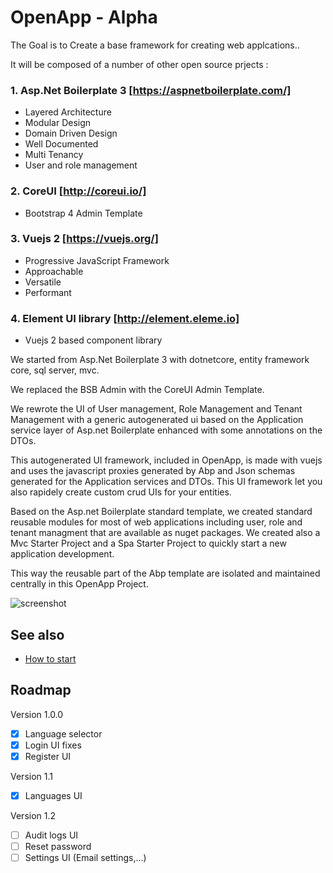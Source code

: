 # OpenApp  - Alpha

The Goal is to Create a base framework for creating web applcations..

It will be composed of a number of other open source prjects :

### 1. Asp.Net Boilerplate 3 [https://aspnetboilerplate.com/]
* Layered Architecture
* Modular Design
* Domain Driven Design
* Well Documented
* Multi Tenancy
* User and role management

### 2. CoreUI [http://coreui.io/]
* Bootstrap 4 Admin Template

### 3. Vuejs 2 [https://vuejs.org/]
* Progressive JavaScript Framework
* Approachable
* Versatile
* Performant

### 4. Element UI library [http://element.eleme.io]
* Vuejs 2 based component library

We started from Asp.Net Boilerplate 3 with dotnetcore, entity framework core, sql server, mvc.

We replaced the BSB Admin with the CoreUI Admin Template.

We rewrote the UI of User management, Role Management and Tenant Management with a generic autogenerated ui based on the Application service layer of Asp.net Boilerplate enhanced with some annotations on the DTOs.

This autogenerated UI framework, included in OpenApp, is made with vuejs and uses the javascript proxies generated by Abp and Json schemas generated for the Application services and DTOs. This UI framework let you also rapidely create custom crud UIs for your entities.

Based on the Asp.net Boilerplate standard template, we created standard reusable modules for most of web applications including user, role and tenant managment that are available as nuget packages. We created also a Mvc Starter Project and a Spa Starter Project to quickly start a new application development.

This way the reusable part of the Abp template are isolated and maintained centrally in this OpenApp Project.

![screenshot](https://raw.githubusercontent.com/sachatrauwaen/OpenApp/develop/screenshot-openapp.JPG)


## See also
* [How to start](docs/HowTo.md)


## Roadmap
Version 1.0.0
- [x] Language selector
- [x] Login UI fixes
- [x] Register UI

Version 1.1
- [x] Languages UI

Version 1.2
- [ ] Audit logs UI
- [ ] Reset password
- [ ] Settings UI (Email settings,...)
